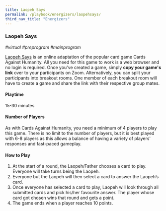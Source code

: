 ```yaml
---
title: Laopeh Says 
permalink: /playbook/energizers/laopehsays/
third_nav_title: "Energizers"
---
```

### Laopeh Says 
*#virtual #preprogram #mainprogram*

[Laopeh Says](https://laopehsays.com/) is an online adaptation of the popular card game Cards Against Humanity. All you need for this game to work is a web browser and no login is required. Once you've created a game, simply **copy your game's link** over to your participants on Zoom. Alternatively, you can split your participants into breakout rooms. One member of each breakout room will have to create a game and share the link with their respective group mates. 

#### Playtime
15-30 minutes

#### Number of Players 
As with Cards Against Humanity, you need a minimum of 4 players to play this game. There is no limit to the number of players, but it is best played with 6-8 players as this allows a balance of having a variety of players' responses and fast-paced gameplay.  

#### How to Play 
1) At the start of a round, the Laopeh/Father chooses a card to play. Everyone will take turns being the Laopeh.
2) Everyone but the Laopeh will then select a card to answer the Laopeh’s card.
3) Once everyone has selected a card to play, Laopeh will look through all submitted cards and pick his/her favourite answer. The player whose card got chosen wins that round and gets a point.
4) The game ends when a player reaches 10 points.
